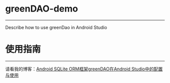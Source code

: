 # greenDAO-demo
---
Describe how to use greenDao in Android Studio

# 使用指南
---

请看我的博客：[Android SQLite ORM框架greenDAO在Android Studio中的配置与使用](http://jp1017.gitcafe.io/2015/12/20/Android-SQLite-ORM%E6%A1%86%E6%9E%B6greenDAO%E5%9C%A8Android%20Studio%E4%B8%AD%E7%9A%84%E9%85%8D%E7%BD%AE%E4%B8%8E%E4%BD%BF%E7%94%A8/)
